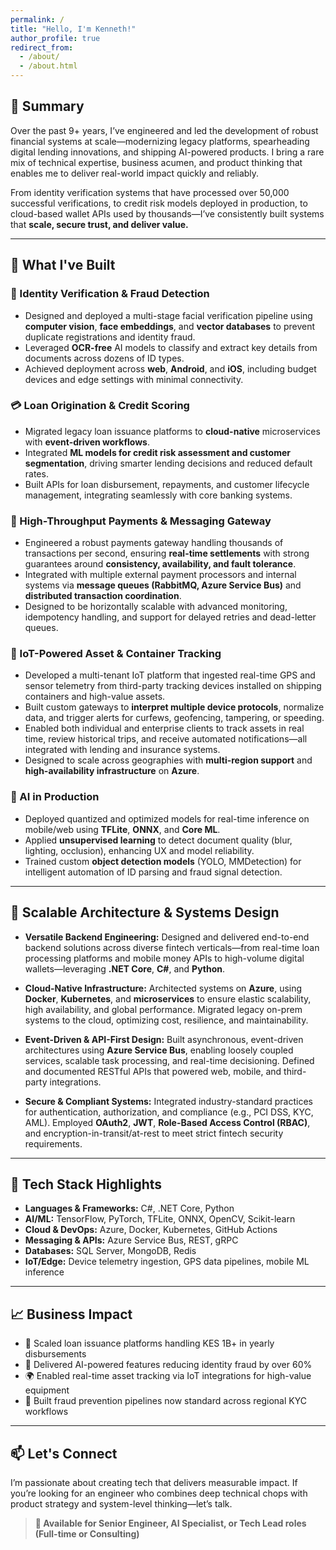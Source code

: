 ```yaml
---
permalink: /
title: "Hello, I'm Kenneth!"
author_profile: true
redirect_from:
  - /about/
  - /about.html
---
```


## 🚀 Summary

Over the past 9+ years, I’ve engineered and led the development of robust financial systems at scale—modernizing legacy platforms, spearheading digital lending innovations, and shipping AI-powered products. I bring a rare mix of technical expertise, business acumen, and product thinking that enables me to deliver real-world impact quickly and reliably.

From identity verification systems that have processed over 50,000 successful verifications, to credit risk models deployed in production, to cloud-based wallet APIs used by thousands—I’ve consistently built systems that **scale, secure trust, and deliver value.**

---

## 💼 What I've Built

### 🔐 Identity Verification & Fraud Detection

- Designed and deployed a multi-stage facial verification pipeline using **computer vision**, **face embeddings**, and **vector databases** to prevent duplicate registrations and identity fraud.
- Leveraged **OCR-free** AI models to classify and extract key details from documents across dozens of ID types.
- Achieved deployment across **web**, **Android**, and **iOS**, including budget devices and edge settings with minimal connectivity.

### 💳 Loan Origination & Credit Scoring

- Migrated legacy loan issuance platforms to **cloud-native** microservices with **event-driven workflows**.
- Integrated **ML models for credit risk assessment and customer segmentation**, driving smarter lending decisions and reduced default rates.
- Built APIs for loan disbursement, repayments, and customer lifecycle management, integrating seamlessly with core banking systems.

### 🧾 High-Throughput Payments & Messaging Gateway

- Engineered a robust payments gateway handling thousands of transactions per second, ensuring **real-time settlements** with strong guarantees around **consistency, availability, and fault tolerance**.
- Integrated with multiple external payment processors and internal systems via **message queues (RabbitMQ, Azure Service Bus)** and **distributed transaction coordination**.
- Designed to be horizontally scalable with advanced monitoring, idempotency handling, and support for delayed retries and dead-letter queues.

### 🚚 IoT-Powered Asset & Container Tracking

- Developed a multi-tenant IoT platform that ingested real-time GPS and sensor telemetry from third-party tracking devices installed on shipping containers and high-value assets.
- Built custom gateways to **interpret multiple device protocols**, normalize data, and trigger alerts for curfews, geofencing, tampering, or speeding.
- Enabled both individual and enterprise clients to track assets in real time, review historical trips, and receive automated notifications—all integrated with lending and insurance systems.
- Designed to scale across geographies with **multi-region support** and **high-availability infrastructure** on **Azure**.

### 🤖 AI in Production

- Deployed quantized and optimized models for real-time inference on mobile/web using **TFLite**, **ONNX**, and **Core ML**.
- Applied **unsupervised learning** to detect document quality (blur, lighting, occlusion), enhancing UX and model reliability.
- Trained custom **object detection models** (YOLO, MMDetection) for intelligent automation of ID parsing and fraud signal detection.

---

## 🧱 Scalable Architecture & Systems Design

- **Versatile Backend Engineering:**
  Designed and delivered end-to-end backend solutions across diverse fintech verticals—from real-time loan processing platforms and mobile money APIs to high-volume digital wallets—leveraging **.NET Core**, **C#**, and **Python**.

- **Cloud-Native Infrastructure:**
  Architected systems on **Azure**, using **Docker**, **Kubernetes**, and **microservices** to ensure elastic scalability, high availability, and global performance. Migrated legacy on-prem systems to the cloud, optimizing cost, resilience, and maintainability.

- **Event-Driven & API-First Design:**
  Built asynchronous, event-driven architectures using **Azure Service Bus**, enabling loosely coupled services, scalable task processing, and real-time decisioning. Defined and documented RESTful APIs that powered web, mobile, and third-party integrations.

- **Secure & Compliant Systems:**
  Integrated industry-standard practices for authentication, authorization, and compliance (e.g., PCI DSS, KYC, AML). Employed **OAuth2**, **JWT**, **Role-Based Access Control (RBAC)**, and encryption-in-transit/at-rest to meet strict fintech security requirements.

---

## 🧠 Tech Stack Highlights

- **Languages & Frameworks:** C#, .NET Core, Python
- **AI/ML:** TensorFlow, PyTorch, TFLite, ONNX, OpenCV, Scikit-learn
- **Cloud & DevOps:** Azure, Docker, Kubernetes, GitHub Actions
- **Messaging & APIs:** Azure Service Bus, REST, gRPC
- **Databases:** SQL Server, MongoDB, Redis
- **IoT/Edge:** Device telemetry ingestion, GPS data pipelines, mobile ML inference

---

## 📈 Business Impact

- 🏦 Scaled loan issuance platforms handling KES 1B+ in yearly disbursements
- 🧠 Delivered AI-powered features reducing identity fraud by over 60%
- 🌍 Enabled real-time asset tracking via IoT integrations for high-value equipment
- 🔐 Built fraud prevention pipelines now standard across regional KYC workflows

---

## 📫 Let's Connect

I’m passionate about creating tech that delivers measurable impact. If you’re looking for an engineer who combines deep technical chops with product strategy and system-level thinking—let’s talk.

> **💼 Available for Senior Engineer, AI Specialist, or Tech Lead roles (Full-time or Consulting)**